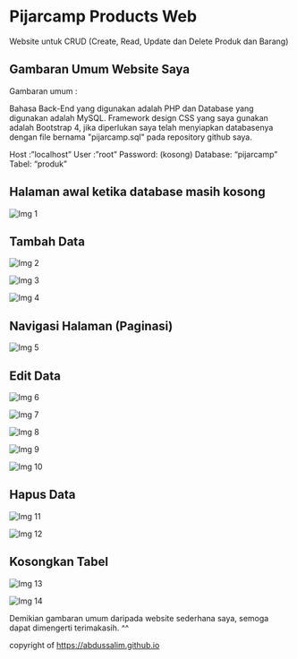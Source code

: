 # Pijarcamp Products Web
Website untuk CRUD (Create, Read, Update dan Delete Produk dan Barang)

## Gambaran Umum Website Saya

Gambaran umum :

Bahasa Back-End yang digunakan adalah PHP dan Database yang digunakan adalah MySQL. Framework design CSS yang saya gunakan adalah Bootstrap 4, jika diperlukan saya telah menyiapkan databasenya dengan file bernama "pijarcamp.sql" pada repository github saya.

Host :”localhost”
User :”root”
Password: (kosong)
Database: “pijarcamp”
Tabel: “produk”

## Halaman awal ketika database masih kosong

![Img 1](images/1-awal-1.png)

## Tambah Data

![Img 2](images/2-tambah-1.png)

![Img 3](images/2-tambah-2.png)

![Img 4](images/2-tambah-3.png)

## Navigasi Halaman (Paginasi)

![Img 5](images/3-paginasi-1.png)

## Edit Data

![Img 6](images/4-edit-1.png)

![Img 7](images/4-edit-2.png)

![Img 8](images/4-edit-3.png)

![Img 9](images/4-edit-4.png)

![Img 10](images/4-edit-5.png)

## Hapus Data

![Img 11](images/5-hapus-1.png)

![Img 12](images/5-hapus-2.png)

## Kosongkan Tabel

![Img 13](images/6-kosong-1.png)

![Img 14](images/6-kosong-2.png)

Demikian gambaran umum daripada website sederhana saya, semoga dapat dimengerti terimakasih. ^^


copyright of https://abdussalim.github.io
